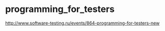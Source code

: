 programming_for_testers
=======================

http://www.software-testing.ru/events/864-programming-for-testers-new
